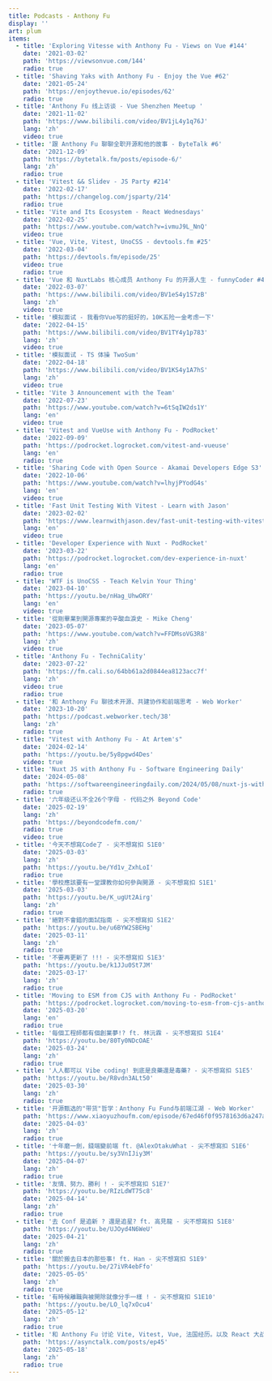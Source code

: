 ```yaml
---
title: Podcasts - Anthony Fu
display: ''
art: plum
items:
  - title: 'Exploring Vitesse with Anthony Fu - Views on Vue #144'
    date: '2021-03-02'
    path: 'https://viewsonvue.com/144'
    radio: true
  - title: 'Shaving Yaks with Anthony Fu - Enjoy the Vue #62'
    date: '2021-05-24'
    path: 'https://enjoythevue.io/episodes/62'
    radio: true
  - title: 'Anthony Fu 线上访谈 - Vue Shenzhen Meetup '
    date: '2021-11-02'
    path: 'https://www.bilibili.com/video/BV1jL4y1q76J'
    lang: 'zh'
    video: true
  - title: '跟 Anthony Fu 聊聊全职开源和他的故事 - ByteTalk #6'
    date: '2021-12-09'
    path: 'https://bytetalk.fm/posts/episode-6/'
    lang: 'zh'
    radio: true
  - title: 'Vitest && Slidev - JS Party #214'
    date: '2022-02-17'
    path: 'https://changelog.com/jsparty/214'
    radio: true
  - title: 'Vite and Its Ecosystem - React Wednesdays'
    date: '2022-02-25'
    path: 'https://www.youtube.com/watch?v=ivmuJ9L_NnQ'
    video: true
  - title: 'Vue, Vite, Vitest, UnoCSS - devtools.fm #25'
    date: '2022-03-04'
    path: 'https://devtools.fm/episode/25'
    video: true
    radio: true
  - title: 'Vue 和 NuxtLabs 核心成员 Anthony Fu 的开源人生 - funnyCoder #4'
    date: '2022-03-07'
    path: 'https://www.bilibili.com/video/BV1eS4y1S7zB'
    lang: 'zh'
    video: true
  - title: '模拟面试 - 我看你Vue写的挺好的，10K五险一金考虑一下'
    date: '2022-04-15'
    path: 'https://www.bilibili.com/video/BV1TY4y1p783'
    lang: 'zh'
    video: true
  - title: '模拟面试 - TS 体操 TwoSum'
    date: '2022-04-18'
    path: 'https://www.bilibili.com/video/BV1KS4y1A7hS'
    lang: 'zh'
    video: true
  - title: 'Vite 3 Announcement with the Team'
    date: '2022-07-23'
    path: 'https://www.youtube.com/watch?v=6tSqIW2ds1Y'
    lang: 'en'
    video: true
  - title: 'Vitest and VueUse with Anthony Fu - PodRocket'
    date: '2022-09-09'
    path: 'https://podrocket.logrocket.com/vitest-and-vueuse'
    lang: 'en'
    radio: true
  - title: 'Sharing Code with Open Source - Akamai Developers Edge S3'
    date: '2022-10-06'
    path: 'https://www.youtube.com/watch?v=lhyjPYodG4s'
    lang: 'en'
    video: true
  - title: 'Fast Unit Testing With Vitest - Learn with Jason'
    date: '2023-02-02'
    path: 'https://www.learnwithjason.dev/fast-unit-testing-with-vitest'
    lang: 'en'
    video: true
  - title: 'Developer Experience with Nuxt - PodRocket'
    date: '2023-03-22'
    path: 'https://podrocket.logrocket.com/dev-experience-in-nuxt'
    lang: 'en'
    radio: true
  - title: 'WTF is UnoCSS - Teach Kelvin Your Thing'
    date: '2023-04-10'
    path: 'https://youtu.be/nHag_UhwORY'
    lang: 'en'
    video: true
  - title: '從剛畢業到開源專案的辛酸血淚史 - Mike Cheng'
    date: '2023-05-07'
    path: 'https://www.youtube.com/watch?v=FFDMsoVG3R8'
    lang: 'zh'
    video: true
  - title: 'Anthony Fu - TechniCality'
    date: '2023-07-22'
    path: 'https://fm.cali.so/64bb61a2d0844ea8123acc7f'
    lang: 'zh'
    video: true
    radio: true
  - title: '和 Anthony Fu 聊技术开源、共建协作和前端思考 - Web Worker'
    date: '2023-10-20'
    path: 'https://podcast.webworker.tech/38'
    lang: 'zh'
    radio: true
  - title: "Vitest with Anthony Fu - At Artem's"
    date: '2024-02-14'
    path: 'https://youtu.be/5y8pgwd4Des'
    video: true
  - title: 'Nuxt JS with Anthony Fu - Software Engineering Daily'
    date: '2024-05-08'
    path: 'https://softwareengineeringdaily.com/2024/05/08/nuxt-js-with-anthony-fu/'
    radio: true
  - title: '六年级还认不全26个字母 - 代码之外 Beyond Code'
    date: '2025-02-19'
    lang: 'zh'
    path: 'https://beyondcodefm.com/'
    radio: true
    video: true
  - title: '今天不想寫Code了 - 尖不想寫扣 S1E0'
    date: '2025-03-03'
    lang: 'zh'
    path: 'https://youtu.be/Yd1v_ZxhLoI'
    radio: true
  - title: '學校應該要有一堂課教你如何參與開源 - 尖不想寫扣 S1E1'
    date: '2025-03-03'
    path: 'https://youtu.be/K_ugUt2Airg'
    lang: 'zh'
    radio: true
  - title: '絕對不會錯的面試指南 - 尖不想寫扣 S1E2'
    path: 'https://youtu.be/u6BYW2SBEHg'
    date: '2025-03-11'
    lang: 'zh'
    radio: true
  - title: '不要再更新了 !!! - 尖不想寫扣 S1E3'
    path: 'https://youtu.be/k1JJu0St7JM'
    date: '2025-03-17'
    lang: 'zh'
    radio: true
  - title: 'Moving to ESM from CJS with Anthony Fu - PodRocket'
    path: 'https://podrocket.logrocket.com/moving-to-esm-from-cjs-anthony-fu'
    date: '2025-03-20'
    lang: 'en'
    radio: true
  - title: '每個工程師都有個創業夢!? ft. 林沅霖 - 尖不想寫扣 S1E4'
    path: 'https://youtu.be/80Ty0NDcOAE'
    date: '2025-03-24'
    lang: 'zh'
    radio: true
  - title: '人人都可以 Vibe coding! 到底是良藥還是毒藥? - 尖不想寫扣 S1E5'
    path: 'https://youtu.be/R8vdn3ALt50'
    date: '2025-03-30'
    lang: 'zh'
    radio: true
  - title: '开源甄选的"带货"哲学：Anthony Fu Fund与前端江湖 - Web Worker'
    path: 'https://www.xiaoyuzhoufm.com/episode/67ed46f0f9578163d6a247ac'
    date: '2025-04-03'
    lang: 'zh'
    radio: true
  - title: '十年磨一劍，錢端變前端 ft. @AlexOtakuWhat - 尖不想寫扣 S1E6'
    path: 'https://youtu.be/sy3VnIJiy3M'
    date: '2025-04-07'
    lang: 'zh'
    radio: true
  - title: '友情、努力、勝利 ! - 尖不想寫扣 S1E7'
    path: 'https://youtu.be/RIzLdWT75c8'
    date: '2025-04-14'
    lang: 'zh'
    radio: true
  - title: '去 Conf 是追新 ? 還是追星? ft. 高見龍 - 尖不想寫扣 S1E8'
    path: 'https://youtu.be/UJOyd4N6WeU'
    date: '2025-04-21'
    lang: 'zh'
    radio: true
  - title: '關於搬去日本的那些事! ft. Han - 尖不想寫扣 S1E9'
    path: 'https://youtu.be/27iVR4ebFfo'
    date: '2025-05-05'
    lang: 'zh'
    radio: true
  - title: '有時候離職與被開除就像分手一樣 ! - 尖不想寫扣 S1E10'
    path: 'https://youtu.be/LO_lq7xOcu4'
    date: '2025-05-12'
    lang: 'zh'
    radio: true
  - title: '和 Anthony Fu 讨论 Vite, Vitest, Vue, 法国经历。以及 React 大战 - AsyncTalk EP45'
    path: 'https://asynctalk.com/posts/ep45'
    date: '2025-05-18'
    lang: 'zh'
    radio: true
---
```


<SubNav />

<ListPosts :posts="frontmatter.items.reverse()" />
